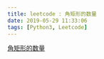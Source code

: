 ```yaml
---
title: leetcode : 角矩形的数量
date: 2019-05-29 11:33:06
tags: [Python3, Leetcode]
---
```


[角矩形的数量](https://leetcode-cn.com/problems/number-of-corner-rectangles/)

